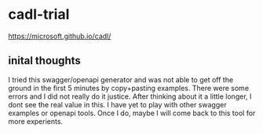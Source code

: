 # cadl-trial

https://microsoft.github.io/cadl/

## inital thoughts

I tried this swagger/openapi generator and was not able to get off the ground in the first 5 minutes by copy+pasting examples. There were some errors and I did not really do it justice. After thinking about it a little longer, I dont see the real value in this. I have yet to play with other swagger examples or openapi tools. Once I do, maybe I will come back to this tool for more experients.
